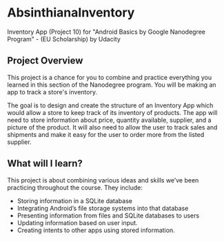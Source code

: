 # AbsinthianaInventory
Inventory App (Project 10) for "Android Basics by Google Nanodegree Program" - (EU Scholarship) by Udacity

## Project Overview
This project is a chance for you to combine and practice everything you learned in this section of the Nanodegree program. You will be making an app to track a store's inventory.

The goal is to design and create the structure of an Inventory App which would allow a store to keep track of its inventory of products. The app will need to store information about price, quantity available, supplier, and a picture of the product. It will also need to allow the user to track sales and shipments and make it easy for the user to order more from the listed supplier.

## What will I Iearn?
This project is about combining various ideas and skills we’ve been practicing throughout the course. They include:

* Storing information in a SQLite database
* Integrating Android’s file storage systems into that database
* Presenting information from files and SQLite databases to users
* Updating information based on user input.
* Creating intents to other apps using stored information.
